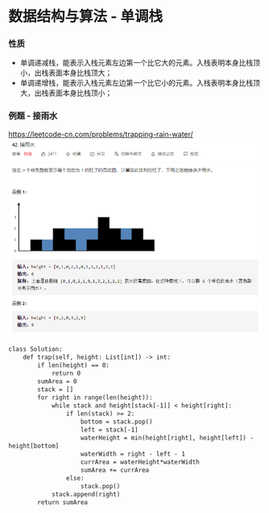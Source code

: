 # 数据结构与算法 - 单调栈


### 性质
- 单调递减栈，能表示入栈元素左边第一个比它大的元素。入栈表明本身比栈顶小，出栈表面本身比栈顶大；
- 单调递增栈，能表示入栈元素左边第一个比它小的元素。入栈表明本身比栈顶大，出栈表面本身比栈顶小；

### 例题 - 接雨水
<https://leetcode-cn.com/problems/trapping-rain-water/>
![接雨水](接雨水.png "接雨水")

```
class Solution:
    def trap(self, height: List[int]) -> int:
        if len(height) == 0:
            return 0
        sumArea = 0
        stack = []
        for right in range(len(height)):
            while stack and height[stack[-1]] < height[right]:
                if len(stack) >= 2:
                    bottom = stack.pop()
                    left = stack[-1]
                    waterHeight = min(height[right], height[left]) - height[bottom]
                    waterWidth = right - left - 1
                    currArea = waterHeight*waterWidth
                    sumArea += currArea
                else:
                    stack.pop()
            stack.append(right)
        return sumArea
```
